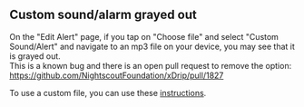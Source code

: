 ## Custom sound/alarm grayed out  
  
On the "Edit Alert" page, if you tap on "Choose file" and select "Custom Sound/Alert" and navigate to an mp3 file on your device, you may see that it is grayed out.  
This is a known bug and there is an open pull request to remove the option:  https://github.com/NightscoutFoundation/xDrip/pull/1827  

To use a custom file, you can use these [instructions](./Custom-Alert-Sound.md).  
